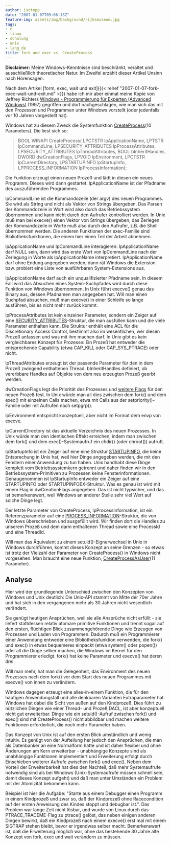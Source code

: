 ```yaml
---
author: isotopp
date: "2007-01-07T09:06:13Z"
feature-img: assets/img/background/rijksmuseum.jpg
tags:
- c
- linux
- schulung
- unix
- lang_de
title: fork und exec vs. CreateProcess
---
```

**Disclaimer:** Meine Windows-Kenntnisse sind beschränkt, veraltet und ausschließlich theoretischer Natur. Im Zweifel erzählt dieser Artikel Unsinn nach Hörensagen.

Nach dem Artikel [form, exec, wait und exit]({{< relref "2007-01-07-fork-exec-wait-und-exit.md" >}}) habe ich mir aber einmal meine Kopie von Jeffrey Richters [Windows - Programmierung für Experten (Advanced Windows)](http://www.amazon.de/Microsoft-Windows-Programmierung-fuer-Experten/dp/3860633899/) (1997) gegriffen und dort nachgeschlagen, wie man sich das mit den Prozessen und Programmen unter Windows vorstellt (oder jedenfalls vor 10 Jahren vorgestellt hat).

Windows hat zu diesem Zweck die Systemfunktion [CreateProcess](http://msdn.microsoft.com/library/default.asp?url=/library/en-us/dllproc/base/createprocess.asp)(10 Parameters). Die liest sich so:

> BOOL WINAPI CreateProcess(  LPCTSTR lpApplicationName,  LPTSTR lpCommandLine,  LPSECURITY_ATTRIBUTES lpProcessAttributes,  LPSECURITY_ATTRIBUTES lpThreadAttributes,  BOOL bInheritHandles,  DWORD dwCreationFlags,  LPVOID lpEnvironment,  LPCTSTR lpCurrentDirectory,  LPSTARTUPINFO lpStartupInfo,  LPPROCESS_INFORMATION lpProcessInformation);

Die Funktion erzeugt einen neuen Prozeß und lädt in diesen ein neues Programm. Dieses wird dann gestartet. lpApplicationName ist der Pfadname des auszuführenden Programmes. 

lpCommandLine ist die Kommandozeile (der argv) des neuen Programmes. Sie wird als String und nicht als Vektor von Strings übergeben. Das Parsen der Kommandozeile in Wort wird also durch das Betriebssystem übernommen und kann nicht durch den Aufrufer kontrolliert werden. In Unix muß man bei execve() einen Vektor von Strings übergeben, das Zerlegen der Kommandozeile in Worte muß also durch den Aufrufer, z.B. die Shell übernommen werden. Die anderen Funktionen der exec-Familie sind Bibliotheksfunktionen, die einem hier einen Teil der Arbeit abnehmen.

lpApplicationName und lpCommandLine interagieren: lpApplicationName darf NULL sein, dann wird das erste Wort von lpCommandLine nach der Zerlegung in Worte als lpApplicationName interpretiert. lpApplicationName darf ohne Endung angegeben werden, dann rät Windows die Extension bzw. probiert eine Liste von ausführbaren System-Extensions aus.

lpApplicationName darf auch ein unqualifizierter Pfadname sein. In diesem Fall wird das Absuchen eines System-Suchpfades wird durch diese Funktion von Windows übernommen. In Unix führt execve() genau das Binary aus, dessen Pfadnamen man angegeben hat. Will man einen Suchpfad absuchen, muß man execve() in einer Schleife so lange ausführen, bis es nicht mehr zurück kommt.

lpProcessAttributes ist kein einzelner Parameter, sondern ein Zeiger auf eine [SECURITY_ATTRIBUTES](http://msdn2.microsoft.com/en-us/library/aa379560.aspx)-Struktur, die man ausfüllen kann und die viele Parameter enthalten kann. Die Struktur enthält eine ACL für die Discretionary Access Control, bestimmt also im wesentlichen, wer diesen Prozeß anfassen und was mit ihm machen darf. In Unix gibt es kein vergleichbares Konzept für Prozesse: Ein Prozeß hat entweder die entsprechende Capability (etwa CAP_KILL oder CAP_SYS_PTRACE) oder nicht. 

lpThreadAttributes erzeugt ist der passende Parameter für den in dem Prozeß zwingend enthaltenen Thread. bInheritHandles definiert, ob vererbbare Handles auf Objekte von dem neu erzeugten Prozeß geerbt werden.

dwCreationFlags legt die Priorität des Prozesses und [weitere Flags](http://msdn2.microsoft.com/en-us/library/ms684863.aspx) für den neuen Prozeß fest. In Unix würde man all dies zwischen dem fork() und dem exec() mit einzelnen Calls machen, etwa mit Calls aus der setpriority()-Familie oder mit Aufrufen nach setpgrp().

lpEnvironment entspricht konzeptuell, aber nicht im Format dem envp von execve.

lpCurrentDirectory ist das aktuelle Verzeichnis des neuen Prozesses. In Unix würde man den identischen Effekt erreichen, indem man zwischen dem fork() und dem exec()-Systemaufruf ein chdir() (oder chroot()) aufruft.

lpStartupInfo ist ein Zeiger auf eine eine Struktur [STARTUPINFO](http://msdn2.microsoft.com/en-us/library/ms686331.aspx), die keine Entsprechung in Unix hat, weil hier Dinge angegeben werden, die mit den Fenstern einer Anwendung zu tun haben. Unix handhabt diese Dinge komplett vom Betriebssystemkern getrennt und daher finden wir in den Betriebssystem-Primitiven zu Prozessen keine Fensterinformationen. Genaugenommen ist lpStartupInfo entweder ein Zeiger auf eine STARTUPINFO oder STARTUPINFOEX-Struktur. Was es genau ist wird mit einem Flag in dwCreationFlags angegeben. Das ist nicht typsicher, und das ist bemerkenswert, weil Windows an anderer Stelle sehr viel Wert auf solche Dinge legt.

Der letzte Parameter von CreateProcess, lpProcessInformation, ist ein Referenzparameter auf eine [PROCESS_INFORMATION](http://msdn2.microsoft.com/en-us/library/ms684873.aspx)-Struktur, die von Windows überschrieben und ausgefüllt wird. Wir finden dort die Handles zu unserem Prozeß und dem darin enthaltenen Thread sowie eine ProcessId und eine ThreadId.

Will man das Äquivalent zu einem setuid()-Eignerwechsel in Unix in Windows durchführen, kommt dieses Konzept an seine Grenzen - so etwas ist trotz der Vielzahl der Parameter von CreateProcess() in Windows nicht vorgesehen. Man braucht eine neue Funktion, [CreateProcessAsUser](http://msdn2.microsoft.com/en-us/library/ms682429.aspx)(11 Parameter).

## Analyse

Hier wird der grundlegende Unterschied zwischen den Konzepten von Windows und Unix deutlich: Die Unix-API stammt von Mitte der 70er Jahre und hat sich in den vergangenen mehr als 30 Jahren nicht wesentlich verändert. 

Sie genügt heutigen Ansprüchen, weil sie alle Ansprüche nicht erfüllt - sie liefert stattdessen relativ atomare primitive Funktionen und trennt sogar auf den ersten, flüchtigen Blick zusammengehörende Dinge wie Erzeugen von Prozessen und Laden von Programmen. Dadurch muß ein Programmierer einer Anwendung entweder eine Bibliotheksfunktion verwenden, die fork() und exec() in etwas bequemeres einpackt (etwa system() oder popen()) oder all die Dinge selber machen, die Windows im Kernel für den Programmierer erledigt. fork() hat keine Parameter und execve() hat deren drei. 

Will man mehr, hat man die Gelegenheit, das Environment des neuen Prozesses nach dem fork() vor dem Start des neuen Programmes mit execve() von innen zu verändern.

Windows dagegen erzeugt eine alles-in-einem Funktion, die für den häufigen Anwendungsfall und alle denkbaren Varianten Extraparameter hat. Windows hat dabei die Sicht von außen auf den Kindprozeß. Dies führt zu nützlichen Dingen wie einer Thread- und Prozeß DACL, ist aber konzeptuell nicht gut erweiterbar. Dinge wie ein setuid()-Aufruf zwischen fork() und exec() sind mit CreateProcess() nicht abbildbar und machen weitere Funktionen erforderlich, die noch mehr Parameter haben.

Das Konzept von Unix ist auf den ersten Blick umständlich und wenig intuitiv. Es genügt von der Aufteilung her jedoch den Ansprüchen, die man als Datenbanker an eine Normalform hätte und ist daher flexibel und ohne Änderungen am Kern erweiterbar - unabhängige Konzepte sind als unabhängige Funktionen implementiert und Erweiterung erfolgt durch Einschieben weiterer Aufrufe zwischen fork() und exec(). Neben dem Vorteil der Erweiterbarkeit hat dies den Nachteil, daß mehr Systemaufrufe notwendig sind als bei Windows (Unix-Systemaufrufe müssen schnell sein, damit dieses Konzept aufgeht) und daß man unter Umständen ein Problem mit der Atomizität bekommen kann. 

Beispiel ist hier die Aufgabe: "Starte aus einem Debugger einen Programm in einem Kindprozeß und zwar so, daß der Kindprozeß ohne Racecondition auf der ersten Anweisung des Kindes stoppt und debugbar ist.". Das Problem war lange Zeit nicht lösbar, und wurde von Linux durch das PTRACE_TRACEME-Flag zu ptrace() gelöst, das neben einigen anderen Dingen bewirkt, daß ein Kindprozeß nach einem execve() erst mal mit einem SIGTRAP stehen bleibt, bevor er irgendwas selber macht. Bemerkenswert ist, daß die Erweiterung möglich war, ohne das bestehende 30 Jahre alte Konzept von fork, exec und wait verändern zu müssen.
